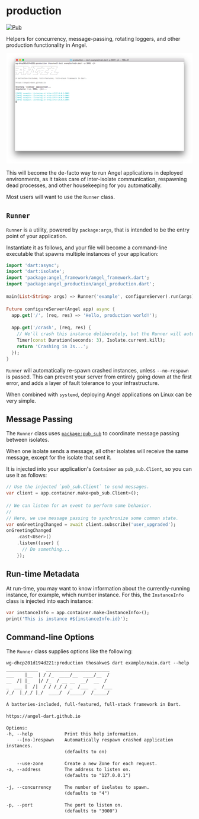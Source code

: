 # production
[![Pub](https://img.shields.io/pub/v/angel_production.svg)](https://pub.dartlang.org/packages/angel_production)

Helpers for concurrency, message-passing, rotating loggers, and other production functionality in Angel.

![Screenshot](screenshot.png)

This will become the de-facto way to run Angel applications in deployed environments, as it
takes care of inter-isolate communication, respawning dead processes, and other housekeeping for you automatically.

Most users will want to use the `Runner` class.

## `Runner`
`Runner` is a utility, powered by `package:args`, that is intended to be the entry point of your application.

Instantiate it as follows, and your file will become a command-line executable that spawns multiple instances of your
application:

```dart
import 'dart:async';
import 'dart:isolate';
import 'package:angel_framework/angel_framework.dart';
import 'package:angel_production/angel_production.dart';

main(List<String> args) => Runner('example', configureServer).run(args);

Future configureServer(Angel app) async {
  app.get('/', (req, res) => 'Hello, production world!');

  app.get('/crash', (req, res) {
    // We'll crash this instance deliberately, but the Runner will auto-respawn for us.
    Timer(const Duration(seconds: 3), Isolate.current.kill);
    return 'Crashing in 3s...';
  });
}
```

`Runner` will automatically re-spawn crashed instances, unless `--no-respawn` is passed. This can prevent
your server from entirely going down at the first error, and adds a layer of fault tolerance to your
infrastructure.

When combined with `systemd`, deploying Angel applications on Linux can be very simple.

## Message Passing
The `Runner` class uses [`package:pub_sub`](https://github.com/thosakwe/pub_sub) to coordinate
message passing between isolates.

When one isolate sends a message, all other isolates will
receive the same message, except for the isolate that sent it.

It is injected into your application's `Container` as
`pub_sub.Client`, so you can use it as follows:

```dart
// Use the injected `pub_sub.Client` to send messages.
var client = app.container.make<pub_sub.Client>();

// We can listen for an event to perform some behavior.
//
// Here, we use message passing to synchronize some common state.
var onGreetingChanged = await client.subscribe('user_upgraded');
onGreetingChanged
    .cast<User>()
    .listen((user) {
      // Do something...
    });
```

## Run-time Metadata
At run-time, you may want to know information about the currently-running instance,
for example, which number instance. For this, the `InstanceInfo` class is injected
into each instance:

```dart
var instanceInfo = app.container.make<InstanceInfo>();
print('This is instance #${instanceInfo.id}');
```

## Command-line Options
The `Runner` class supplies options like the following:

```
wg-dhcp201d194d221:production thosakwe$ dart example/main.dart --help
____________   ________________________ 
___    |__  | / /_  ____/__  ____/__  / 
__  /| |_   |/ /_  / __ __  __/  __  /  
_  ___ |  /|  / / /_/ / _  /___  _  /___
/_/  |_/_/ |_/  ____/  /_____/  /_____/

A batteries-included, full-featured, full-stack framework in Dart.

https://angel-dart.github.io

Options:
-h, --help            Print this help information.
    --[no-]respawn    Automatically respawn crashed application instances.
                      (defaults to on)

    --use-zone        Create a new Zone for each request.
-a, --address         The address to listen on.
                      (defaults to "127.0.0.1")

-j, --concurrency     The number of isolates to spawn.
                      (defaults to "4")

-p, --port            The port to listen on.
                      (defaults to "3000")
```